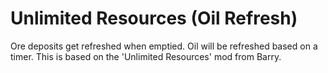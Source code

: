 # Unlimited Resources (Oil Refresh)

Ore deposits get refreshed when emptied. Oil will be refreshed based on a timer. This is based on the 'Unlimited Resources' mod from Barry.
